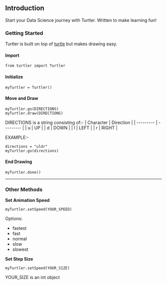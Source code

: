 ## Introduction

Start your Data Science journey with Turtler. Written to make learning fun!

### Getting Started

Turtler is built on top of [turtle](https://docs.python.org/3/library/turtle.html) but makes drawing easy.

#### Import

`from turtler import Turtler`



#### Initialize

`myTurtler = Turtler()`



#### Move and Draw

```
myTurtler.go(DIRECTIONS)
myTurtler.draw(DIRECTIONS)
```



DIRECTIONS is a string consisting of:-
| Character | Direction |
| --------- | --------- |
| u         | UP        |
| d         | DOWN      |
| l         | LEFT      |
| r         | RIGHT     |

EXAMPLE:-
```
directions = "uldr"
myTurtler.go(directions)
```



#### End Drawing

`myTurtler.done()`


---

### Other Methods

**Set Animation Speed**

`myTurtler.setSpeed(YOUR_SPEED)`

Options:
- fastest
- fast
- normal
- slow
- slowest

**Set Step Size**

`myTurtler.setSpeed(YOUR_SIZE)`

YOUR_SIZE is an int object